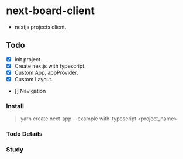 # next-board-client
- nextjs projects client.

## Todo
- [x] init project.
- [x] Create nextjs with typescript.
- [x] Custom App, appProvider.
- [x] Custom Layout.
- [] Navigation

### Install
> yarn create next-app --example with-typescript <project_name>

### Todo Details


### Study
